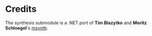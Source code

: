 # Credits

The synthesis submodule is a .NET port of **Tim Blazytko** and **Moritz Schloegel**'s [msynth](https://github.com/cea-sec/miasm).